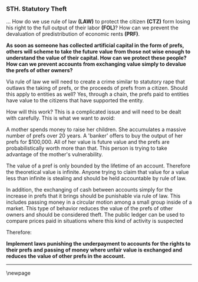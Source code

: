 
### STH. Statutory Theft

... How do we use rule of law **(LAW)** to protect the citizen **(CTZ)** form losing his right to the full output of their labor **(FOL)**? How can we prevent the devaluation of predistribution of economic rents **(PRF)**.

**As soon as someone has collected artificial capital in the form of prefs, others will scheme to take the future value from those not wise enough to understand the value of their capital.  How can we protect these people? How can we prevent accounts from exchanging value simply to devalue the prefs of other owners?**

Via rule of law we will need to create a crime similar to statutory rape that outlaws the taking of prefs, or the proceeds of prefs from a citizen.  Should this apply to entities as well?  Yes, through a chain, the prefs paid to entities have value to the citizens that have supported the entity.

How will this work?  This is a complicated issue and will need to be dealt with carefully.  This is what we want to avoid:

A mother spends money to raise her children.  She accumulates a massive number of prefs over 20 years.  A 'banker' offers to buy the output of her prefs for $100,000.  All of her value is future value and the prefs are probabilistically worth more than that.  This person is trying to take advantage of the mother's vulnerability.

The value of a pref is only bounded by the lifetime of an account.  Therefore the theoretical value is infinite.  Anyone trying to claim that value for a value less than infinite is stealing and should be held accountable by rule of law.

In addition, the exchanging of cash between accounts simply for the increase in prefs that it brings should be punishable via rule of law.  This includes passing money in a circular motion among a small group inside of a market.  This type of behavior reduces the value of the prefs of other owners and should be considered theft.  The public ledger can be used to compare prices paid in situations where this kind of activity is suspected

Therefore:

**Implement laws punishing the underpayment to accounts for the rights to their prefs and passing of money where unfair value is exchanged and reduces the value of other prefs in the account.**

----------

\newpage






